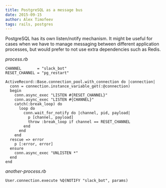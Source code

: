 ```yaml
---
title: PostgreSQL as a message bus
date: 2015-09-15
author: Alex Timofeev
tags: rails, postgres
---
```


PostgreSQL has its own listen/notify mechanism. It might be useful for cases when we have to manage messaging between different application processes, but would prefer to not use extra dependencies such as Redis.

*process.rb*

```
CHANNEL       = "slack_bot"
RESET_CHANNEL = "pg_restart"

ActiveRecord::Base.connection_pool.with_connection do |connection|
  conn = connection.instance_variable_get(:@connection)
  begin
    conn.async_exec "LISTEN #{RESET_CHANNEL}"
    conn.async_exec "LISTEN #{CHANNEL}"
    catch(:break_loop) do
      loop do
        conn.wait_for_notify do |channel, pid, payload|
          p [channel, payload]
          throw :break_loop if channel == RESET_CHANNEL
        end
      end
    end
  rescue => error
    p [:error, error]
  ensure
    conn.async_exec "UNLISTEN *"
  end
end
```

*another-process.rb*

```
User.connection.execute %Q(NOTIFY "slack_bot", params)
```
